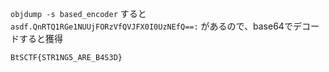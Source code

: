 `objdump -s based_encoder` すると
`asdf.QnRTQ1RGe1NUUjFORzVfQVJFX0I0UzNEfQ==:` があるので、base64でデコードすると獲得

`BtSCTF{STR1NG5_ARE_B4S3D}`
